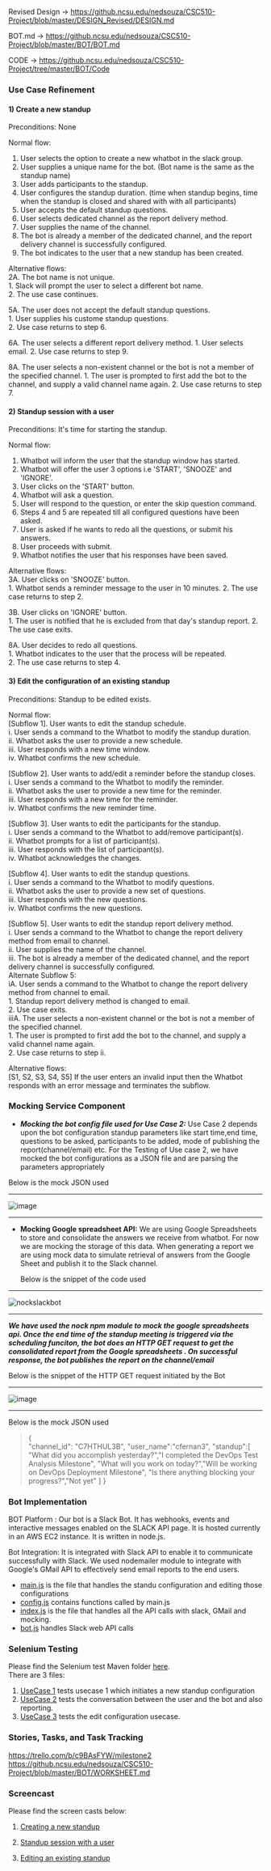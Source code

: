 Revised Design -> https://github.ncsu.edu/nedsouza/CSC510-Project/blob/master/DESIGN_Revised/DESIGN.md

BOT.md -> https://github.ncsu.edu/nedsouza/CSC510-Project/blob/master/BOT/BOT.md

CODE -> https://github.ncsu.edu/nedsouza/CSC510-Project/tree/master/BOT/Code


### Use Case Refinement  

#### 1) Create a new standup

Preconditions: None

Normal flow:
1. User selects the option to create a new whatbot in the slack group.
2. User supplies a unique name for the bot. (Bot name is the same as the standup name)
3. User adds participants to the standup.
4. User configures the standup duration. (time when standup begins, time when the standup is closed and shared with with all participants)
5. User accepts the default standup questions.
6. User selects dedicated channel as the report delivery method.
7. User supplies the name of the channel.
8. The bot is already a member of the dedicated channel, and the report delivery channel is successfully configured.
9. The bot indicates to the user that a new standup has been created. 

Alternative flows:  
2A. The bot name is not unique.  
	1. Slack will prompt the user to select a different bot name.  
	2. The use case continues.  

5A. The user does not accept the default standup questions.  
	1. User supplies his custome standup questions.  
	2. Use case returns to step 6.  
	
6A. The user selects a different report delivery method.
	1. User selects email.
	2. Use case returns to step 9.
	
8A. The user selects a non-existent channel or the bot is not a member of the specified channel.
	1. The user is prompted to first add the bot to the channel, and supply a valid channel name again.
	2. Use case returns to step 7.

#### 2) Standup session with a user

Preconditions: It's time for starting the standup.

Normal flow:  
1. Whatbot will inform the user that the standup window has started.
2. Whatbot will offer the user 3 options i.e 'START', 'SNOOZE' and 'IGNORE'.
3. User clicks on the 'START' button.
4. Whatbot will ask a question.
5. User will respond to the question, or enter the skip question command.
6. Steps 4 and 5 are repeated till all configured questions have been asked.
7. User is asked if he wants to redo all the questions, or submit his answers.
8. User proceeds with submit.
9. Whatbot notifies the user that his responses have been saved.

Alternative flows:  
3A. User clicks on 'SNOOZE' button.  
	1. Whatbot sends a reminder message to the user in 10 minutes. 
	2. The use case returns to step 2.
	
3B. User clicks on 'IGNORE' button.  
	1. The user is notified that he is excluded from that day's standup report.
	2. The use case exits.
	
8A. User decides to redo all questions.  
	1. Whatbot indicates to the user that the process will be repeated.  
	2. The use case returns to step 4.  

#### 3) Edit the configuration of an existing standup

Preconditions: Standup to be edited exists.

Normal flow:  
[Subflow 1]. User wants to edit the standup schedule.  
	i. User sends a command to the Whatbot to modify the standup duration.  
   	ii. Whatbot asks the user to provide a new schedule.  
   	iii. User responds with a new time window.  
   	iv. Whatbot confirms the new schedule.  

[Subflow 2]. User wants to add/edit a reminder before the standup closes.  
	i. User sends a command to the Whatbot to modify the reminder.  
	ii. Whatbot asks the user to provide a new time for the reminder.  
	iii. User responds with a new time for the reminder.  
	iv. Whatbot confirms the new reminder time.  

[Subflow 3]. User wants to edit the participants for the standup.  
	i. User sends a command to the Whatbot to add/remove participant(s).  
	ii. Whatbot prompts for a list of participant(s).  
	iii. User responds with the list of participant(s).  
	iv. Whatbot acknowledges the changes.  

[Subflow 4]. User wants to edit the standup questions.  
	i. User sends a command to the Whatbot to modify questions.  
	ii. Whatbot asks the user to provide a new set of questions.  
	iii. User responds with the new questions.  
	iv. Whatbot confirms the new questions.  
	
[Subflow 5]. User wants to edit the standup report delivery method.  
	i. User sends a command to the Whatbot to change the report delivery method from email to channel.  
	ii. User supplies the name of the channel.  
	iii. The bot is already a member of the dedicated channel, and the report delivery channel is successfully configured.  
	Alternate Subflow 5:  
	iA. User sends a command to the Whatbot to change the report delivery method from channel to email.  
	1. Standup report delivery method is changed to email.  
	2. Use case exits.  
	iiiA. The user selects a non-existent channel or the bot is not a member of the specified channel.  
	1. The user is prompted to first add the bot to the channel, and supply a valid channel name again.  
	2. Use case returns to step ii.   

Alternative flows:  
[S1, S2, S3, S4, S5] If the user enters an invalid input then the Whatbot responds with an error message and terminates the subflow.


### Mocking Service Component
* ***Mocking the bot config file used for Use Case 2:*** Use Case 2 depends upon the bot configuration standup parameters like start time,end time, questions to be asked, participants to be added, mode of publishing the report(channel/email) etc.
For the Testing of Use case 2, we have mocked the bot configurations as a JSON file and are parsing the parameters appropriately

Below is the mock JSON used
*****************************************************************************************
![image](https://media.github.ncsu.edu/user/6391/files/b2366e74-b9cd-11e7-91a4-a7bf24d2e3a9)
******************************************************************************************

* **Mocking Google spreadsheet API:** 
We are using Google Spreadsheets to store and consolidate the answers we receive from whatbot. For now we are mocking the storage of this data. When generating a report we are using mock data to simulate retrieval of answers from the Google Sheet and publish it to the Slack channel.

	Below is the snippet of the code used
********************************************************************************

  ![nockslackbot](https://media.github.ncsu.edu/user/6391/files/c55ee540-b9c7-11e7-8a65-34b9faf8c6df)
********************************************************************************
***We have used the nock npm module to mock the google spreadsheets api. Once the end time of the standup meeting is triggered via the scheduling funciton, the bot does an HTTP GET request to get the consolidated report from the Google spreadsheets . On successful response, the bot publishes the report on the channel/email***

Below is the snippet of the HTTP GET request initiated by the Bot
*************************************************************************************
![image](https://media.github.ncsu.edu/user/6391/files/8cb6e466-b9c9-11e7-9507-e39db4416428)
**************************************************************************************

Below is the mock JSON used

>{  
            "channel_id": "C7HTHUL3B",
            "user_name":"cfernan3",
            "standup":[
               "What did you accomplish yesterday?","I completed the DevOps Test Analysis Milestone",
               "What will you work on today?","Will be working on DevOps Deployment Milestone",
               "Is there anything blocking your progress?","Not yet"
            ]
         }


### Bot Implementation  
BOT Platform : Our bot is a Slack Bot. It has webhooks, events and interactive messages enabled on the SLACK API page. It is hosted currently in an AWS EC2 instance. It is written in node.js.  

Bot Integration: It is integrated with Slack API to enable it to communicate successfully with Slack. We used nodemailer module to integrate with Google's GMail API to effectively send email reports to the end users.  
* [main.js](https://github.ncsu.edu/nedsouza/CSC510-Project/blob/master/BOT/Code/main.js) is the file that handles the standu configuration and editing those configurations  
* [config.js](https://github.ncsu.edu/nedsouza/CSC510-Project/blob/master/BOT/Code/modules/config.js) contains functions called by main.js  
* [index.js](https://github.ncsu.edu/nedsouza/CSC510-Project/blob/master/BOT/Code/index.js) is the file that handles all the API calls with slack, GMail and mocking.  
* [bot.js](https://github.ncsu.edu/nedsouza/CSC510-Project/blob/master/BOT/Code/modules/bot.js) handles Slack web API calls    

### Selenium Testing  
Please find the Selenium test Maven folder [here](Selenium).  
There are 3 files:   
1. [UseCase 1](https://github.ncsu.edu/nedsouza/CSC510-Project/blob/master/BOT/Selenium/src/test/java/NewStandupConfigTest.java) tests usecase 1 which initiates a new standup configuration     
2. [UseCase 2](https://github.ncsu.edu/nedsouza/CSC510-Project/blob/master/BOT/Selenium/src/test/java/selenium/tests/WebTest.java) tests the conversation between the user and the bot and also reporting.  
3. [UseCase 3](https://github.ncsu.edu/nedsouza/CSC510-Project/blob/master/BOT/Selenium/src/test/java/EditStandupConfigTest.java) tests the edit configuration usecase.    


### Stories, Tasks, and Task Tracking  

https://trello.com/b/c9BAsFYW/milestone2
https://github.ncsu.edu/nedsouza/CSC510-Project/blob/master/BOT/WORKSHEET.md

### Screencast
Please find the screen casts below:
1. [Creating a new standup](https://youtu.be/hLl3-K6LaPo)  

2. [Standup session with a user](https://youtu.be/p7QxX7Az8ww)

3. [Editing an existing standup](https://youtu.be/Px0WkkErilQ)

